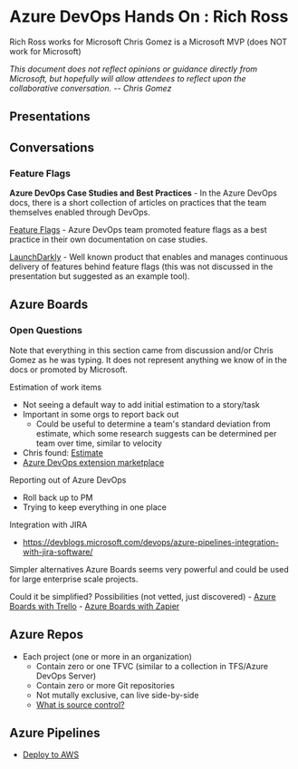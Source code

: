 # Azure DevOps Hands On : Rich Ross
Rich Ross works for Microsoft
Chris Gomez is a Microsoft MVP (does NOT work for Microsoft)

*This document does not reflect opinions or guidance directly from Microsoft, but hopefully will allow attendees to reflect upon the collaborative conversation. -- Chris Gomez*

## Presentations

## Conversations

### Feature Flags

**Azure DevOps Case Studies and Best Practices** - In the Azure DevOps docs, there is a short collection of articles on practices that the team themselves enabled through DevOps.

[Feature Flags](https://docs.microsoft.com/en-us/azure/devops/migrate/phase-features-with-feature-flags?view=azure-devops) - Azure DevOps team promoted feature flags as a best practice in their own documentation on case studies.

[LaunchDarkly](https://launchdarkly.com/) - Well known product that enables and manages continuous delivery of features behind feature flags (this was not discussed in the presentation but suggested as an example tool).

## Azure Boards

### Open Questions
Note that everything in this section came from discussion and/or Chris Gomez as he was typing.  It does not represent anything we know of in the docs or promoted by Microsoft.

Estimation of work items
- Not seeing a default way to add initial estimation to a story/task
- Important in some orgs to report back out
    - Could be useful to determine a team's standard deviation from estimate, which some research suggests can be determined per team over time, similar to velocity
- Chris found: [Estimate](https://marketplace.visualstudio.com/items?itemName=ms-devlabs.estimate)
- [Azure DevOps extension marketplace](https://marketplace.visualstudio.com/azuredevops)

Reporting out of Azure DevOps
- Roll back up to PM
- Trying to keep everything in one place

Integration with JIRA
- https://devblogs.microsoft.com/devops/azure-pipelines-integration-with-jira-software/

Simpler alternatives
Azure Boards seems very powerful and could be used for large enterprise scale projects.  

Could it be simplified? Possibilities (not vetted, just discovered)
    - [Azure Boards with Trello](https://marketplace.visualstudio.com/items?itemName=ms-vsts.services-trello)
    - [Azure Boards with Zapier](https://marketplace.visualstudio.com/items?itemName=ms-vsts.services-zapier)

## Azure Repos
- Each project (one or more in an organization)
    - Contain zero or one TFVC (similar to a collection in TFS/Azure DevOps Server)
    - Contain zero or more Git repositories
    - Not mutally exclusive, can live side-by-side
    - [What is source control?](https://docs.microsoft.com/en-us/azure/devops/user-guide/source-control?view=azure-devops)

## Azure Pipelines
- [Deploy to AWS](https://azure.microsoft.com/en-us/blog/azure-pipelines-is-the-ci-cd-solution-for-any-language-any-platform-any-cloud/)

